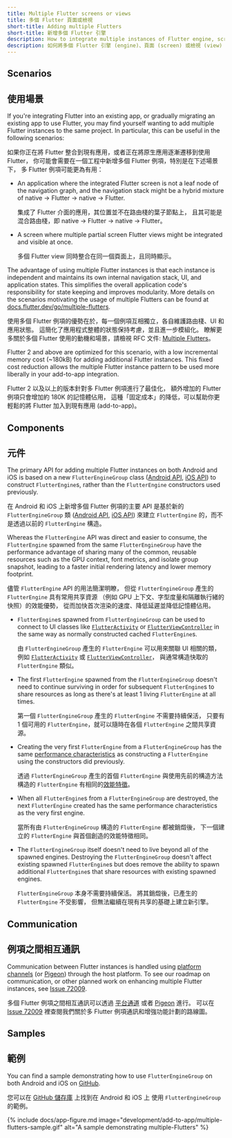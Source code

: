 ```yaml
---
title: Multiple Flutter screens or views
title: 多個 Flutter 頁面或檢視
short-title: Adding multiple Flutters
short-title: 新增多個 Flutter 引擎
description: How to integrate multiple instances of Flutter engine, screens or views to your application.
description: 如何將多個 Flutter 引擎 (engine)、頁面 (screen) 或檢視 (view) 新增到你的應用中（實驗性）。
---
```


## Scenarios

## 使用場景

If you're integrating Flutter into an existing app, or gradually migrating an
existing app to use Flutter, you may find yourself wanting to add multiple
Flutter instances to the same project. In particular, this can be useful in the
following scenarios:

如果你正在將 Flutter 整合到現有應用，或者正在將原生應用逐漸遷移到使用 Flutter，
你可能會需要在一個工程中新增多個 Flutter 例項，特別是在下述場景下，
多 Flutter 例項可能更為有用：

* An application where the integrated Flutter screen is not a leaf node of
  the navigation graph, and the navigation stack might be a hybrid mixture of
  native -> Flutter -> native -> Flutter.

  集成了 Flutter 介面的應用，其位置並不在路由棧的葉子節點上，
  且其可能是混合路由棧，即 native -> Flutter -> native -> Flutter。

* A screen where multiple partial screen Flutter views might be integrated
  and visible at once.

  多個 Flutter view 同時整合在同一個頁面上，且同時顯示。

The advantage of using multiple Flutter instances is that each
instance is independent and maintains its own internal navigation
stack, UI, and application states. This simplifies the overall application code's
responsibility for state keeping and improves modularity. More details on the
scenarios motivating the usage of multiple Flutters can be found at
[docs.flutter.dev/go/multiple-flutters][].

使用多個 Flutter 例項的優勢在於，每一個例項互相獨立，各自維護路由棧、UI 和應用狀態。
這簡化了應用程式整體的狀態保持考慮，並且進一步模組化。
瞭解更多關於多個 Flutter 使用的動機和場景，請檢視
RFC 文件: [Multiple Flutters](https://files.flutter-io.cn/flutter-design-docs/Multiple_Flutters.pdf)。

Flutter 2 and above are optimized for this scenario, with a low incremental
memory cost (~180kB) for adding additional Flutter instances. This fixed cost
reduction allows the multiple Flutter instance pattern to be used more liberally
in your add-to-app integration.

Flutter 2 以及以上的版本針對多 Flutter 例項進行了最佳化，
額外增加的 Flutter 例項只會增加約 180K 的記憶體佔用，
這種「固定成本」的降低，可以幫助你更輕鬆的將 Flutter 加入到現有應用 (add-to-app)。

## Components

## 元件

The primary API for adding multiple Flutter instances on both Android and iOS
is based on a new `FlutterEngineGroup` class ([Android API][], [iOS API][])
to construct `FlutterEngine`s, rather than the `FlutterEngine`
constructors used previously.

在 Android 和 iOS 上新增多個 Flutter 例項的主要 API
是基於新的 `FlutterEngineGroup` 類 ([Android API][], [iOS API][])
來建立 `FlutterEngine` 的，而不是透過以前的 `FlutterEngine` 構造。

Whereas the `FlutterEngine` API was direct and easier to consume, the
`FlutterEngine` spawned from the same `FlutterEngineGroup` have the performance
advantage of sharing many of the common, reusable resources such as the GPU
context, font metrics, and isolate group snapshot, leading to a faster initial
rendering latency and lower memory footprint.

儘管 `FlutterEngine` API 的用法簡潔明瞭，
但從 `FlutterEngineGroup` 產生的 `FlutterEngine` 具有常用共享資源
（例如 GPU 上下文、字型度量和隔離執行緒的快照）的效能優勢，
從而加快首次渲染的速度、降低延遲並降低記憶體佔用。

* `FlutterEngine`s spawned from `FlutterEngineGroup` can be used to
   connect to UI classes like [`FlutterActivity`][] or [`FlutterViewController`][]
   in the same way as normally constructed cached `FlutterEngine`s.

  由 `FlutterEngineGroup` 產生的 `FlutterEngine` 可以用來關聯 UI 相關的類，
  例如 [`FlutterActivity`][] 或 [`FlutterViewController`][]，
  與通常構造快取的 `FlutterEngine` 類似。

* The first `FlutterEngine` spawned from the `FlutterEngineGroup` doesn't need
  to continue surviving in order for subsequent `FlutterEngine`s to share
  resources as long as there's at least 1 living `FlutterEngine` at all
  times.

  第一個 `FlutterEngineGroup` 產生的 `FlutterEngine` 不需要持續保活，
  只要有 1 個可用的 `FlutterEngine`，就可以隨時在各個 `FlutterEngine` 之間共享資源。

* Creating the very first `FlutterEngine` from a `FlutterEngineGroup` has
  the same [performance characteristics][] as constructing a
  `FlutterEngine` using the constructors did previously.

  透過 `FlutterEngineGroup` 產生的首個 `FlutterEngine` 與使用先前的構造方法構造的
  `FlutterEngine` 有相同的[效能特徵][performance characteristics]。

* When all `FlutterEngine`s from a `FlutterEngineGroup` are destroyed, the next
  `FlutterEngine` created has the same performance characteristics as the very
  first engine.

  當所有由 `FlutterEngineGroup` 構造的 `FlutterEngine` 都被銷燬後，
  下一個建立的 `FlutterEngine` 與首個創造的效能特徵相同。

* The `FlutterEngineGroup` itself doesn't need to live beyond all of the spawned
  engines. Destroying the `FlutterEngineGroup` doesn't affect existing spawned
  `FlutterEngine`s but does remove the ability to spawn additional
  `FlutterEngine`s that share resources with existing spawned engines.

  `FlutterEngineGroup` 本身不需要持續保活。
  將其銷燬後，已產生的 `FlutterEngine` 不受影響，
  但無法繼續在現有共享的基礎上建立新引擎。

## Communication

## 例項之間相互通訊

Communication between Flutter instances is handled using [platform channels][]
(or [Pigeon][]) through the host platform. To see our roadmap on communication,
or other planned work on enhancing multiple Flutter instances, see 
[Issue 72009][].

多個 Flutter 例項之間相互通訊可以透過 [平台通道][platform channels] 或者 [Pigeon][] 進行。
可以在 [Issue 72009][] 裡查閱我們關於多 Flutter 例項通訊和增強功能計劃的路線圖。

## Samples

## 範例

You can find a sample demonstrating how to use `FlutterEngineGroup`
on both Android and iOS on [GitHub][].

您可以在 [GitHub 儲存庫][GitHub] 上找到在 Android 和 iOS 上
使用 `FlutterEngineGroup` 的範例。

{% include docs/app-figure.md image="development/add-to-app/multiple-flutters-sample.gif" alt="A sample demonstrating multiple-Flutters" %}

[GitHub]: {{site.repo.samples}}/tree/main/add_to_app/multiple_flutters
[`FlutterActivity`]: {{site.api}}/javadoc/io/flutter/embedding/android/FlutterActivity.html
[`FlutterViewController`]: {{site.api}}/objcdoc/Classes/FlutterViewController.html
[performance characteristics]: {{site.url}}/development/add-to-app/performance
[docs.flutter.dev/go/multiple-flutters]: {{site.url}}/go/multiple-flutters
[Issue 72009]: {{site.repo.flutter}}/issues/72009
[Pigeon]: {{site.pub}}/packages/pigeon
[platform channels]: {{site.url}}/development/platform-integration/platform-channels
[Android API]: https://cs.opensource.google/flutter/engine/+/master:shell/platform/android/io/flutter/embedding/engine/FlutterEngineGroup.java
[iOS API]: https://cs.opensource.google/flutter/engine/+/master:shell/platform/darwin/ios/framework/Headers/FlutterEngineGroup.h
